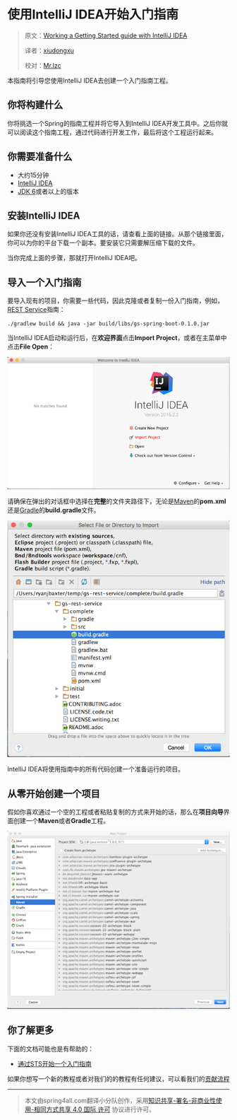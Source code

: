 # 使用IntelliJ IDEA开始入门指南   

> 原文：[Working a Getting Started guide with IntelliJ IDEA](https://spring.io/guides/gs/intellij-idea/)
>
> 译者：[xiudongxu](https://github.com/xiudongxu)
>
> 校对：[Mr.lzc](https://github.com/cleverlzc)

本指南将引导您使用IntelliJ IDEA去创建一个入门指南工程。

## 你将构建什么

你将挑选一个Spring的指南工程并将它导入到IntelliJ IDEA开发工具中。之后你就可以阅读这个指南工程，通过代码进行开发工作，最后将这个工程运行起来。

## 你需要准备什么

* 大约15分钟
* [IntelliJ IDEA](https://www.jetbrains.com/idea/download/)
* [JDK 6](http://www.oracle.com/technetwork/java/javase/downloads/index.html)或者以上的版本

## 安装IntelliJ IDEA

如果你还没有安装IntelliJ IDEA工具的话，请查看上面的链接。从那个链接里面，你可以为你的平台下载一个副本。要安装它只需要解压缩下载的文件。

当你完成上面的步骤，那就打开IntelliJ IDEA吧。

## 导入一个入门指南

要导入现有的项目，你需要一些代码，因此克隆或者复制一份入门指南，例如，[REST Service](https://spring.io/guides/gs/rest-service/)指南：

```git
./gradlew build && java -jar build/libs/gs-spring-boot-0.1.0.jar
```

当IntelliJ IDEA启动和运行后，在**欢迎界面**点击**Import Project**，或者在主菜单中点击**File Open**：

![spring_guide_welcome_import](static\1054\spring_guide_welcome_import.png)

请确保在弹出的对话框中选择在**完整**的文件夹路径下，无论是[Maven](https://spring.io/guides/gs/maven)的**pom.xml**还是[Gradle](https://spring.io/guides/gs/gradle)的**build.gradle**文件。

![spring_guide_select_gradle_file](static\1054\spring_guide_select_gradle_file.png)

IntelliJ IDEA将使用指南中的所有代码创建一个准备运行的项目。

## 从零开始创建一个项目

假如你喜欢通过一个空的工程或者粘贴复制的方式来开始的话，那么在**项目向导**界面创建一个**Maven**或者**Gradle**工程。

![spring_guide_new_project](static\1054\spring_guide_new_project.png)

## 你了解更多

下面的文档可能也是有帮助的：

* [通过STS开始一个入门指南](https://spring.io/guides/gs/sts/)

如果你想写一个新的教程或者对我们的的教程有任何建议，可以看我们的[贡献流程](https://github.com/SpringForAll/spring-guides-translation)

---



> 本文由spring4all.com翻译小分队创作，采用[知识共享-署名-非商业性使用-相同方式共享 4.0 国际 许可](http://creativecommons.org/licenses/by-nc-sa/4.0/) 协议进行许可。